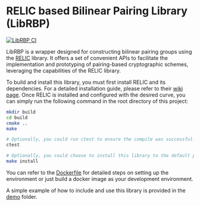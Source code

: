 # RELIC based Bilinear Pairing Library (LibRBP)
[![LibRBP CI](https://github.com/Weiqi97/LibRBP/actions/workflows/ci.yml/badge.svg)](https://github.com/Weiqi97/LibRBP/actions/workflows/ci.yml)

LibRBP is a wrapper designed for constructing bilinear pairing groups using the [RELIC](https://github.com/relic-toolkit/relic) library. It offers a set of convenient APIs to facilitate the implementation and prototyping of pairing-based cryptographic schemes, leveraging the capabilities of the RELIC library.

To build and install this library, you must first install RELIC and its dependencies. For a detailed installation guide, please refer to their [wiki page](https://github.com/relic-toolkit/relic/wiki/Building). Once RELIC is installed and configured with the desired curve, you can simply run the following command in the root directory of this project:
```bash
mkdir build
cd build
cmake ..
make

# Optionally, you could run ctest to ensure the compile was successful.
ctest

# Optionally, you could choose to install this library to the default path.
make install
```
You can refer to the [Dockerfile](Dockerfile) for detailed steps on setting up the environment or just build a docker image as your development environment.

A simple example of how to include and use this library is provided in the [demo](demo) folder.
